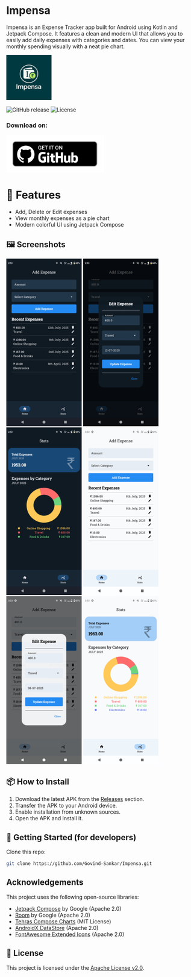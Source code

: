 # Impensa
Impensa is an Expense Tracker app built for Android using Kotlin and Jetpack Compose. It features a clean and modern UI that allows you to easily add daily expenses with categories and dates. You can view your monthly spending visually with a neat pie chart.

<p>
  <img src="images/app_icon.png" width="120" alt="Impensa Icon">
</p>

![GitHub release](https://img.shields.io/github/v/release/Govind-Sankar/Impensa?cacheSeconds=3600)
![License](https://img.shields.io/github/license/Govind-Sankar/Impensa)


### Download on:

<a href = https://github.com/Govind-Sankar/Impensa/releases>
<img src="images/badge_github.png" style="height: 100px;">
</a> 

# 📱 Features

- Add, Delete or Edit expenses
- View monthly expenses as a pie chart
- Modern colorful UI using Jetpack Compose

## 🖼️ Screenshots

<img src="images/HomepageDark.png" width="200"/> <img src="images/EditpageDark.png" width="200"/> <img src="images/StatspageDark.png" width="200"/> <img src="images/HomepageLight.png" width="200"/> <img src="images/EditpageLight.png" width="200"/> <img src="images/StatspageLight.png" width="200"/> 

## 📦 How to Install

1. Download the latest APK from the [Releases](https://github.com/Govind-Sankar/Impensa/releases) section.
2. Transfer the APK to your Android device.
3. Enable installation from unknown sources.
4. Open the APK and install it.

## 🚀 Getting Started (for developers)

Clone this repo:
   ```bash
   git clone https://github.com/Govind-Sankar/Impensa.git
   ```

## Acknowledgements

This project uses the following open-source libraries:

- [Jetpack Compose](https://developer.android.com/jetpack/compose) by Google (Apache 2.0)
- [Room](https://developer.android.com/training/data-storage/room) by Google (Apache 2.0)
- [Tehras Compose Charts](https://github.com/tehras/charts) (MIT License)
- [AndroidX DataStore](https://developer.android.com/topic/libraries/architecture/datastore) (Apache 2.0)
- [FontAwesome Extended Icons](https://developer.android.com/reference/kotlin/androidx/compose/material/package-summary#MaterialIcons.Extended) (Apache 2.0)

## 📄 License

This project is licensed under the [Apache License v2.0](LICENSE).
